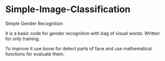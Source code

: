 # Simple-Image-Classification
Simple Gender Recognition

It is a basic code for gender recognition with bag of visual words.
Written for only training.

To improve it use bovw for detect parts of face and use mathematical functions for evaluate them.
